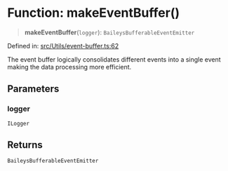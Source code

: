# Function: makeEventBuffer()

> **makeEventBuffer**(`logger`): `BaileysBufferableEventEmitter`

Defined in: [src/Utils/event-buffer.ts:62](https://github.com/Fokusdotid/Baileys/blob/acae94a55f1d32612d8d312d52b001d93f2ac5e2/src/Utils/event-buffer.ts#L62)

The event buffer logically consolidates different events into a single event
making the data processing more efficient.

## Parameters

### logger

`ILogger`

## Returns

`BaileysBufferableEventEmitter`
